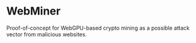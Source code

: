 # WebMiner

Proof-of-concept for WebGPU-based crypto mining as a possible attack vector from malicious websites.
